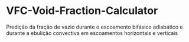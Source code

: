 # VFC-Void-Fraction-Calculator
Predição da fração de vazio durante o escoamento bifásico adiabático e durante a ebulição convectiva em escoamentos horizontais e verticais
